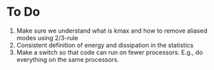 # To Do #

  1. Make sure we understand what is kmax and how to remove aliased modes using 2/3-rule
  1. Consistent definition of energy and dissipation in the statistics
  1. Make a switch so that code can run on fewer processors.  E.g., do everything on the same processors.